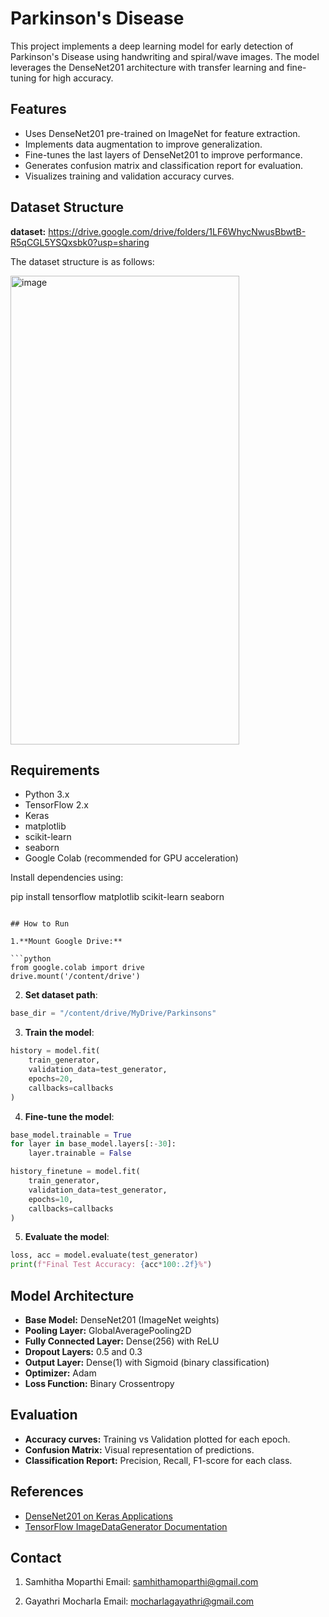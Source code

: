 
# Parkinson's Disease

This project implements a deep learning model for early detection of Parkinson's Disease using handwriting and spiral/wave images. The model leverages the DenseNet201 architecture with transfer learning and fine-tuning for high accuracy.

## Features

* Uses DenseNet201 pre-trained on ImageNet for feature extraction.
* Implements data augmentation to improve generalization.
* Fine-tunes the last layers of DenseNet201 to improve performance.
* Generates confusion matrix and classification report for evaluation.
* Visualizes training and validation accuracy curves.

## Dataset Structure

**dataset:**
https://drive.google.com/drive/folders/1LF6WhycNwusBbwtB-R5qCGL5YSQxsbk0?usp=sharing

The dataset structure is as follows:

<img width="366" height="750" alt="image" src="https://github.com/user-attachments/assets/7dd1687e-faeb-44d4-af99-3ad36286844d" />


## Requirements

* Python 3.x
* TensorFlow 2.x
* Keras
* matplotlib
* scikit-learn
* seaborn
* Google Colab (recommended for GPU acceleration)

Install dependencies using:

pip install tensorflow matplotlib scikit-learn seaborn
```

## How to Run

1.**Mount Google Drive:**

```python
from google.colab import drive
drive.mount('/content/drive')
```

2. **Set dataset path**:

```python
base_dir = "/content/drive/MyDrive/Parkinsons"
```

3. **Train the model**:

```python
history = model.fit(
    train_generator,
    validation_data=test_generator,
    epochs=20,
    callbacks=callbacks
)
```

4. **Fine-tune the model**:

```python
base_model.trainable = True
for layer in base_model.layers[:-30]:
    layer.trainable = False

history_finetune = model.fit(
    train_generator,
    validation_data=test_generator,
    epochs=10,
    callbacks=callbacks
)
```

5. **Evaluate the model**:

```python
loss, acc = model.evaluate(test_generator)
print(f"Final Test Accuracy: {acc*100:.2f}%")
```

## Model Architecture

* **Base Model:** DenseNet201 (ImageNet weights)
* **Pooling Layer:** GlobalAveragePooling2D
* **Fully Connected Layer:** Dense(256) with ReLU
* **Dropout Layers:** 0.5 and 0.3
* **Output Layer:** Dense(1) with Sigmoid (binary classification)
* **Optimizer:** Adam
* **Loss Function:** Binary Crossentropy

## Evaluation

* **Accuracy curves:** Training vs Validation plotted for each epoch.
* **Confusion Matrix:** Visual representation of predictions.
* **Classification Report:** Precision, Recall, F1-score for each class.

## References

* [DenseNet201 on Keras Applications](https://www.tensorflow.org/api_docs/python/tf/keras/applications/DenseNet201)
* [TensorFlow ImageDataGenerator Documentation](https://www.tensorflow.org/api_docs/python/tf/keras/preprocessing/image/ImageDataGenerator)


## Contact
1.	Samhitha Moparthi
    Email: samhithamoparthi@gmail.com

2.	Gayathri Mocharla
    Email: mocharlagayathri@gmail.com

